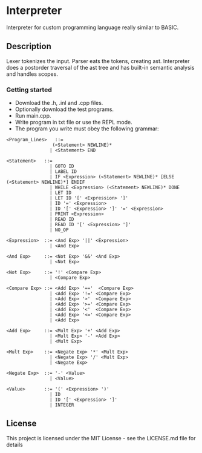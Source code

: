 # Interpreter

Interpreter for custom programming language really similar to BASIC.

## Description

Lexer tokenizes the input. 
Parser eats the tokens, creating ast.
Interpreter does a postorder traversal of the ast tree and has built-in semantic analysis and handles scopes.

### Getting started

* Download the .h, .inl and .cpp files.
* Optionally download the test programs.
* Run main.cpp.
* Write program in txt file or use the REPL mode.
* The program you write must obey the following grammar:
```
<Program_Lines>   ::= 
                 (<Statement> NEWLINE)*
                | <Statement> END

<Statement>   ::= 
                | GOTO ID
                | LABEL ID 
                | IF <Expression> (<Statement> NEWLINE)* [ELSE (<Statement> NEWLINE)*] ENDIF
                | WHILE <Expression> (<Statement> NEWLINE)* DONE     
                | LET ID
                | LET ID '[' <Expression> ']'
                | ID '=' <Expression>
                | ID '[' <Expression> ']' '=' <Expression>
                | PRINT <Expression> 
                | READ ID
                | READ ID '[' <Expression> ']'
                | NO_OP

<Expression>  ::= <And Exp> '||' <Expression> 
                | <And Exp> 

<And Exp>     ::= <Not Exp> '&&' <And Exp> 
                | <Not Exp> 
 
<Not Exp>     ::= '!' <Compare Exp> 
                | <Compare Exp> 

<Compare Exp> ::= <Add Exp> '=='  <Compare Exp> 
                | <Add Exp> '!=' <Compare Exp> 
                | <Add Exp> '>'  <Compare Exp> 
                | <Add Exp> '>=' <Compare Exp> 
                | <Add Exp> '<'  <Compare Exp> 
                | <Add Exp> '<=' <Compare Exp> 
                | <Add Exp> 

<Add Exp>     ::= <Mult Exp> '+' <Add Exp> 
                | <Mult Exp> '-' <Add Exp> 
                | <Mult Exp> 

<Mult Exp>    ::= <Negate Exp> '*' <Mult Exp> 
                | <Negate Exp> '/' <Mult Exp> 
                | <Negate Exp> 

<Negate Exp>  ::= '-' <Value> 
                | <Value> 

<Value>       ::= '(' <Expression> ')'
                | ID 
                | ID '[' <Expression> ']'
                | INTEGER
```

## License

This project is licensed under the MIT License - see the LICENSE.md file for details

